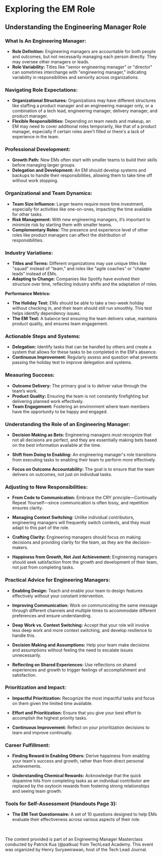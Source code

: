 # Exploring the EM Role

## Understanding the Engineering Manager Role

### **What Is An Engineering Manager:**
- **Role Definition:** Engineering managers are accountable for both people and outcomes, but not necessarily managing each person directly. They may oversee other managers or leads.
- **Role Variability:** Titles like "senior engineering manager" or "director" can sometimes interchange with "engineering manager," indicating variability in responsibilities and seniority across organizations.

### **Navigating Role Expectations:**
- **Organizational Structures:** Organizations may have different structures like staffing a product manager and an engineering manager only, or a combination of a tech lead, engineering manager, delivery manager, and product manager.
- **Flexible Responsibilities:** Depending on team needs and makeup, an EM may need to cover additional roles temporarily, like that of a product manager, especially if certain roles aren't filled or there's a lack of experience in the team.

### **Professional Development:**
- **Growth Path:** New EMs often start with smaller teams to build their skills before managing larger groups.
- **Delegation and Development:** An EM should develop systems and backups to handle their responsibilities, allowing them to take time off without work stopping.

### **Organizational and Team Dynamics:**
- **Team Size Influence:** Larger teams require more time investment, especially for activities like one-on-ones, impacting the time available for other tasks.
- **Risk Management:** With new engineering managers, it’s important to minimize risk by starting them with smaller teams.
- **Complementary Roles:** The presence and experience level of other roles like product managers can affect the distribution of responsibilities.

### **Industry Variations:**
- **Titles and Terms:** Different organizations may use unique titles like "squad" instead of "team," and roles like "agile coaches" or "chapter leads" instead of EMs.
- **Adapting to Change:** Companies like Spotify have evolved their structure over time, reflecting industry shifts and the adaptation of roles.

**Performance Metrics:**
- **The Holiday Test:** EMs should be able to take a two-week holiday without checking in, and their team should still run smoothly. This test helps identify dependency issues.
- **The EM Test:** A balance test ensuring the team delivers value, maintains product quality, and ensures team engagement.

### **Actionable Steps and Systems:**
- **Delegation:** Identify tasks that can be handled by others and create a system that allows for these tasks to be completed in the EM's absence.
- **Continuous Improvement:** Regularly assess and question what prevents passing the holiday test to improve delegation and systems.

### **Measuring Success:**
- **Outcome Delivery:** The primary goal is to deliver value through the team’s work.
- **Product Quality:** Ensuring the team is not constantly firefighting but delivering planned work effectively.
- **Team Engagement:** Fostering an environment where team members have the opportunity to be happy and engaged.

### **Understanding the Role of an Engineering Manager:**

- **Decision Making as Bets:** Engineering managers must recognize that not all decisions are perfect, and they are essentially making bets based on the best information available at the time.

- **Shift from Doing to Enabling:** An engineering manager's role transitions from executing tasks to enabling their team to perform more effectively.

- **Focus on Outcome Accountability:** The goal is to ensure that the team delivers on outcomes, not just on individual tasks.

### **Adjusting to New Responsibilities:**

- **From Code to Communication:** Embrace the CRY principle—Continually Repeat Yourself—since communication is often lossy, and repetition ensures clarity.

- **Managing Context Switching:** Unlike individual contributors, engineering managers will frequently switch contexts, and they must adapt to this part of the role.

- **Crafting Clarity:** Engineering managers should focus on making decisions and providing clarity for the team, as they are the decision-makers.

- **Happiness from Growth, Not Just Achievement:** Engineering managers should seek satisfaction from the growth and development of their team, not just from completing tasks.

### **Practical Advice for Engineering Managers:**

- **Enabling Design:** Teach and enable your team to design features effectively without your constant intervention.

- **Improving Communication:** Work on communicating the same message through different channels and multiple times to accommodate different preferences and ensure understanding.

- **Deep Work vs. Context Switching:** Accept that your role will involve less deep work and more context switching, and develop resilience to handle this.

- **Decision Making and Assumptions:** Help your team make decisions and assumptions without feeling the need to escalate issues unnecessarily.

- **Reflecting on Shared Experiences:** Use reflections on shared experiences and growth to trigger feelings of accomplishment and satisfaction.

### **Prioritization and Impact:**

- **Impactful Prioritization:** Recognize the most impactful tasks and focus on them given the limited time available.

- **Effort and Prioritization:** Ensure that you give your best effort to accomplish the highest priority tasks.

- **Continuous Improvement:** Reflect on your prioritization decisions to learn and improve continually.

### **Career Fulfillment:**

- **Finding Reward in Enabling Others:** Derive happiness from enabling your team's success and growth, rather than from direct personal achievements.

- **Understanding Chemical Rewards:** Acknowledge that the quick dopamine hits from completing tasks as an individual contributor are replaced by the oxytocin rewards from fostering strong relationships and seeing team growth.

### **Tools for Self-Assessment (Handouts Page 3):**
- **The EM Test Questionnaire:** A set of 10 questions designed to help EMs evaluate their effectiveness across various aspects of their role.

<br><br>
The content provided is part of an Engineering Manager Masterclass conducted by Patrick Kua (@patkua) from TechLead Academy. This event was organized by Henry Suryawirawan, host of the Tech Lead Journal.